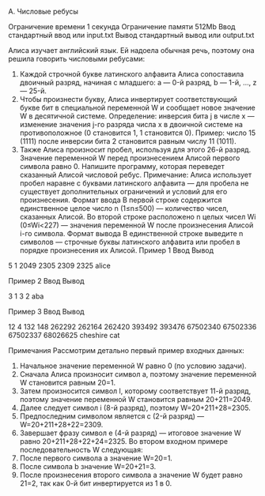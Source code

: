 A. Числовые ребусы

Ограничение времени	1 секунда
Ограничение памяти	512Mb
Ввод	стандартный ввод или input.txt
Вывод	стандартный вывод или output.txt

Алиса изучает английский язык. Ей надоела обычная речь, поэтому она решила говорить числовыми ребусами:
1.	Каждой строчной букве латинского алфавита Алиса сопоставила двоичный разряд, начиная с младшего: a — 0-й разряд, b — 1-й, …, z — 25-й.
2.	Чтобы произнести букву, Алиса инвертирует соответствующий букве бит в специальной переменной W и сообщает новое значение W в десятичной системе.
Определение: инверсия бита j в числе x  — изменение значения j-го разряда числа x в двоичной системе на противоположное (0 становится 1, 1 становится 0).
Пример: число 15 (1111) после инверсии бита 2 становится равным числу 11 (1011).
3.	Также Алиса произносит пробел, используя для этого 26-й разряд.
Значение переменной W перед произнесением Алисой первого символа равно 0.
Напишите программу, которая переведет сказанный Алисой числовой ребус.
Примечание: Алиса использует пробел наравне с буквами латинского алфавита  — для пробела не существует дополнительных ограничений и условий для его произнесения.
Формат ввода
В первой строке содержится единственное целое число n (1≤n≤500)  — количество чисел, сказанных Алисой.
Во второй строке расположено n целых чисел Wi (0≤Wi<227)  — значения переменной W после произнесения Алисой i-го символа.
Формат вывода
В единственной строке выведите n символов  — строчные буквы латинского алфавита или пробел в порядке произнесения их Алисой.
Пример 1
Ввод
  	Вывод
  
5
1 2049 2305 2309 2325
	alice

Пример 2
Ввод
  	Вывод
  
3
1 3 2
	aba

Пример 3
Ввод
  	Вывод
  
12
4 132 148 262292 262164 262420 393492 393476 67502340 67502336 67502337 68026625
	cheshire cat

Примечания
Рассмотрим детально первый пример входных данных:
1.	Начальное значение переменной W равно 0 (по условию задачи).
2.	Сначала Алиса произносит символ a, поэтому значение переменной W становится равным 20=1.
3.	Затем произносится символ l, которому соответствует 11-й разряд, поэтому значение переменной W становится равным 20+211=2049.
4.	Далее следует символ i (8-й разряд), поэтому W=20+211+28=2305.
5.	Предпоследним символом является c (2-й разряд)  — W=20+211+28+22=2309.
6.	Завершает фразу символ e (4-й разряд)  — итоговое значение W равно 20+211+28+22+24=2325.
Во втором входном примере последовательность W следующая:
1.	После первого символа a значение W=20=1.
2.	После символа b значение W=20+21=3.
3.	После произнесения второго символа a значение W будет равно 21=2, так как 0-й бит инвертируется из 1 в 0.
